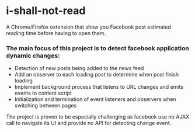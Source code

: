 # i-shall-not-read
A Chrome/Firefox extension that show you Facebook post estimated reading time before having to open them.

### The main focus of this project is to detect facebook application dynamic changes:
* Detection of new posts being added to the news feed
* Add an observer to each loading post to determine when post finish loading 
* Implement background process that listens to URL changes and emits events to content script
* Initialization and termination of event listeners and observers when switching between pages

The project is proven to be especially challenging as facebook use no AJAX call to navigate its UI and provide no API for detecting change event.
